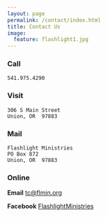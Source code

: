 ```yaml
---
layout: page
permalink: /contact/index.html
title: Contact Us
image:
  feature: flashlight1.jpg
---
```


### Call

    541.975.4290

### Visit

    306 S Main Street
    Union, OR  97883

### Mail

    Flashlight Ministries
    PO Box 872
    Union, OR  97883

### Online

**Email** <a id="mail" href="mailto:{{ site.owner.email }}">tc@flmin.org</a>

**Facebook** [FlashlightMinistries](https://www.facebook.com/FlashlightMinistries)
<p>

